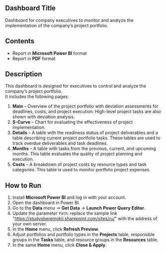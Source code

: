 ## Dashboard Title
Dashboard for company executives to monitor and analyze the implementation of the company’s project portfolio.  

## Contents
- Report in **Microsoft Power BI** format  
- Report in **PDF** format  

## Description
This dashboard is designed for executives to control and analyze the company’s project portfolio.  
It includes the following pages:  

1. **Main** – Overview of the project portfolio with deviation assessments for deadlines, costs, and project execution. High-level project tasks are also shown with deviation analysis.  
2. **S-Curve** – Chart for evaluating the effectiveness of project implementation.  
3. **Details** – A table with the readiness status of project deliverables and a table describing current project portfolio tasks. These tables are used to track overdue deliverables and task deadlines.  
4. **Months** – A table with tasks from the previous, current, and upcoming months. This table evaluates the quality of project planning and execution.  
5. **Costs** – A breakdown of project costs by resource types and task categories. This table is used to monitor portfolio project expenses.  

## How to Run
1. Install **Microsoft Power BI** and log in with your account.  
2. Open the dashboard in Power BI.  
3. Go to the **Data** menu → **Get Data** → **Launch Power Query Editor**.  
4. Update the parameter `Path`: replace the sample link "https://studyoberemokii.sharepoint.com/sites/ru/" with the address of your own server.  
5. In the **Home** menu, click **Refresh Preview**.  
6. Adjust portfolios and portfolio types in the **Projects** table, responsible groups in the **Tasks** table, and resource groups in the **Resources** table.  
7. In the same **Home** menu, click **Close & Apply**.  

